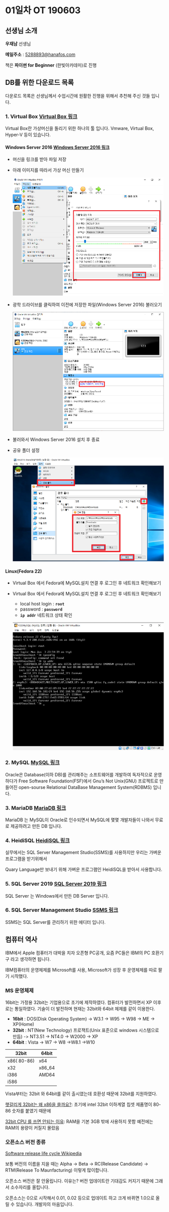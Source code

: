 # 01일차 OT 190603

## 선생님 소개

**우재남** 선생님

**메일주소** : 5288893@hanafos.com

책은 **파이썬 for Beginner** (한빛아카데미)로 진행

## DB를 위한 다운로드 목록

다운로드 목록은 선생님께서 수업시간에 원활한 진행을 위해서 추천해 주신 것들 입니다.

### 1. Virtual Box [Virtual Box 링크](https://www.virtualbox.org/)

Virtual Box란 가상머신을 돌리기 위한 하나의 툴 입니다. Vmware, Virtual Box, Hyper-V 등이 있습니다.

#### Windows Server 2016 [Windows Server 2016 링크](<https://www.microsoft.com/en-us/evalcenter/evaluate-windows-server-2016?filetype=ISO>)

* 머신을 링크를 받아 파일 저장

* 아래 이미지를 따라서 가상 머신 만들기

  ![](./img_day1/3.png)

* 광학 드라이브를 클릭하여 이전에 저장한 파일(Windows Server 2016) 불러오기

  ![](./img_day1/4.png)

* 불러와서 Windows Server 2016 설치 후 종료

* 공유 폴더 설정

  ![](./img_day1/2.png)

#### Linux(Fedora 22)

- Virtual Box 에서 Fedora에 MySQL설치 연결 후 로그인 후 네트워크 확인해보기

- Virtual Box 에서 Fedora에 MySQL설치 연결 후 로그인 후 네트워크 확인해보기

  - local host login : **`root`**
  - password : **`password`**
  - **`ip addr`** 네트워크 상태 확인

  ![](./img_day1/1.png)

### 2. MySQL [MySQL 링크](<https://dev.mysql.com/downloads/mysql/>)

Oracle은 Database(이하 DB)를 관리해주는 소프트웨어를 개발하여 독자적으로 운영하다가 Free Software Foundation(FSF)에서 Gnu’s Not Unix(GNU) 프로젝트로 만들어진 open-sourse Relational DataBase Management System(RDBMS) 입니다.

### 3. MariaDB [MariaDB 링크](<https://downloads.mariadb.org/>)

MariaDB 는 MySQL이 Oracle로 인수되면서 MySQL에 몇몇 개발자들이 나와서 무료로 제공하려고 만든 DB 입니다.

### 4. HeidiSQL [HeidiSQL 링크](<https://www.heidisql.com/download.php>)

실무에서는 SQL Server Management Studio(SSMS)를 사용하지만 우리는 가벼운 프로그램을 받기위해서 

Quary Language만 보내기 위해  가벼운 프로그램인 HeidiSQL을 받아서 사용합니다.

### 5. SQL Server 2019 [SQL Server 2019 링크](<https://www.microsoft.com/en-us/evalcenter/evaluate-sql-server-2019-ctp>)

SQL Server 는 Windows에서 만든 DB Server 입니다.

### 6. SQL Server Management Studio [SSMS 링크](<https://docs.microsoft.com/en-us/sql/ssms/download-sql-server-management-studio-ssms?view=sql-server-2017>)

SSMS는 SQL Server를 관리하기 위한 에디터 입니다.

## 컴퓨터 역사

IBM에서 Apple 컴퓨터가 대박을 치자 오픈형 PC공개, 요즘 PC들은 IBM의 PC 호환기구 라고 생각하면 됩니다.

IBM컴퓨터의 운영체제를 Microsoft를 사용, Microsoft가 성장 후 운영체제를 따로 팔기 시작했다.

### MS 운영체제

16bit는 가정용 32bit는 기업용으로 초기에 제작하였다. 컴퓨터가 발전하면서 XP 이후로는 통일하였다. 기술이 더 발전하며 현재는 32bit와 64bit 체제를 같이 이용한다.

* **16bit** : DOS(Disk Operating System) -> W3.1 -> W95 -> W98 -> ME -> XP(Home)
* **32bit** : NT(New Technology) 프로잭트(Unix 표준으로 windows 시스템으로 만듬) -> NT3.51 -> NT4.0 -> W2000 -> XP
* **64bit** : Vista -> W7 -> W8 ->W8.1 ->W10



| 32bit       | 64bit  |
| ----------- | ------ |
| x86( 80-86) | x64    |
| x32         | x86_64 |
| i386        | AMD64  |
| i586        |        |

Vista부터는 32bit 와 64bit를 같이 출시였는데 호환성 때문에 32bit를 지원하였다.

<u>햇갈리게 32bit는 왜 x86을 쓸까요?</u>: 초기에 intel 32bit 이하계열 칩셋 제품명이 80-86 숫자를 붙였기 때문에 

<u>32bit CPU 를 쓰면 안되는 이유</u>:  RAM을 기본 3GB 밖에 사용하지 못함 예전에는 RAM의 용량이 커질지 몰랐음

### 오픈소스 버전 종류

[Software release life cycle Wikipedia](https://en.wikipedia.org/wiki/Software_release_life_cycle)

보통 버전의 이름을 지을 때는 Alpha -> Beta -> RC(Release Candidate) -> RTM(Release To Maunfacturing) 이렇게 많이합니다.

오픈소스 버전은 잘 안올립니다. 이유는? 버전 업데이트란 기대감도 커지기 때문에 그래서 소수자리를 올립니다.

오픈소스는 0으로 시작해서 0.01, 0.02 등으로 업데이트 하고 크게 바뀌면 1.0으로 올릴 수 있습니다. 개발자의 마음입니다.


